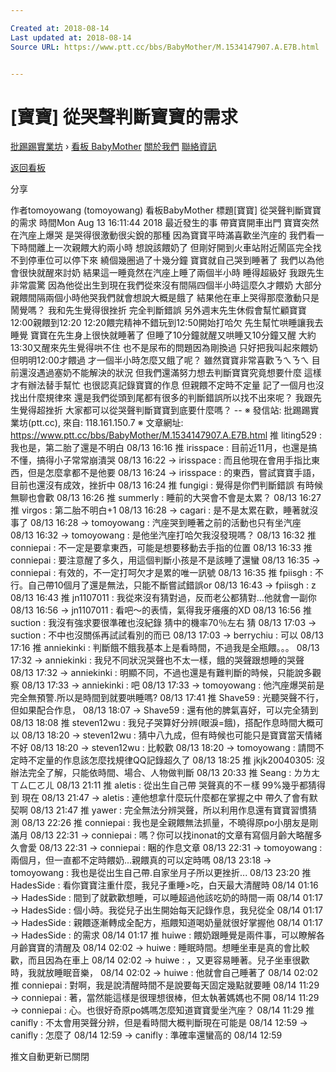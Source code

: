 ```yaml
---

Created at: 2018-08-14
Last updated at: 2018-08-14
Source URL: https://www.ptt.cc/bbs/BabyMother/M.1534147907.A.E7B.html


---
```


# [寶寶] 從哭聲判斷寶寶的需求


[批踢踢實業坊](https://www.ptt.cc/bbs/) › [看板 BabyMother](https://www.ptt.cc/bbs/BabyMother/index.html) [關於我們](https://www.ptt.cc/about.html) [聯絡資訊](https://www.ptt.cc/contact.html)

[返回看板](https://www.ptt.cc/bbs/BabyMother/index.html)

分享

作者tomoyowang (tomoyowang)
看板BabyMother
標題\[寶寶\] 從哭聲判斷寶寶的需求
時間Mon Aug 13 16:11:44 2018
最近發生的事 帶寶寶開車出門 寶寶突然在汽座上爆哭 是哭得很激動很尖銳的那種 因為寶寶平時滿喜歡坐汽座的 我們看一下時間離上一次親餵大約兩小時 想說該餵奶了 但剛好開到火車站附近鬧區完全找不到停車位可以停下來 繞個幾圈過了十幾分鐘 寶寶就自己哭到睡著了 我們以為他會很快就醒來討奶 結果這一睡竟然在汽座上睡了兩個半小時 睡得超級好 我跟先生非常震驚 因為他從出生到現在我們從來沒有間隔四個半小時這麼久才餵奶 大部分親餵間隔兩個小時他哭我們就會想說大概是餓了 結果他在車上哭得那麼激動只是鬧覺嗎？ 我和先生覺得很挫折 完全判斷錯誤 另外週末先生休假會幫忙顧寶寶 12:00親餵到12:20 12:20餵完精神不錯玩到12:50開始打哈欠 先生幫忙哄睡讓我去睡覺 寶寶在先生身上很快就睡著了 但睡了10分鐘就醒又哄睡又10分鐘又醒 大約13:30又醒來先生覺得哄不住 也不是尿布的問題因為剛換過 只好把我叫起來餵奶 但明明12:00才餵過 才一個半小時怎麼又餓了呢？ 雖然寶寶非常喜歡ㄋㄟㄋㄟ 目前還沒遇過塞奶不能解決的狀況 但我們還滿努力想去判斷寶寶究竟想要什麼 這樣才有辦法替手幫忙 也很認真記錄寶寶的作息 但親餵不定時不定量 記了一個月也沒找出什麼規律來 還是我們從頭到尾都有很多的判斷錯誤所以找不出來呢？ 我跟先生覺得超挫折 大家都可以從哭聲判斷寶寶到底要什麼嗎？ -- ※ 發信站: 批踢踢實業坊(ptt.cc), 來自: 118.161.150.7 ※ 文章網址: <https://www.ptt.cc/bbs/BabyMother/M.1534147907.A.E7B.html>
推 liting529 : 我也是，第二胎了還是不明白 08/13 16:16
推 irisspace : 目前近11月，也還是搞不懂，搞得小子常常崩潰哭 08/13 16:22
→ irisspace : 而且他現在會用手指比東西，但是怎麼拿都不是他要 08/13 16:24
→ irisspace : 的東西，嘗試寶寶手語，目前也還沒有成效，挫折中 08/13 16:24
推 fungigi : 覺得是你們判斷錯誤 有時候無聊也會歡 08/13 16:26
推 summerly : 睡前的大哭會不會是太累？ 08/13 16:27
推 virgos : 第二胎不明白+1 08/13 16:28
→ cagari : 是不是太累在歡，睡著就沒事了 08/13 16:28
→ tomoyowang : 汽座哭到睡著之前的活動也只有坐汽座 08/13 16:32
→ tomoyowang : 是他坐汽座打哈欠我沒發現嗎？ 08/13 16:32
推 conniepai : 不一定是要拿東西，可能是想要移動去手指的位置 08/13 16:33
推 conniepai : 要注意醒了多久，用這個判斷小孩是不是該睡了還蠻 08/13 16:35
→ conniepai : 有效的，不一定打呵欠才是累的唯一訊號 08/13 16:35
推 fpiisgh : 不行。自己帶10個月了還是無法，只能不斷嘗試錯誤or 08/13 16:43
→ fpiisgh : z 08/13 16:43
推 jn1107011 : 我從來沒有猜對過，反而老公都猜對…他就會一副你 08/13 16:56
→ jn1107011 : 看吧～的表情，氣得我牙癢癢的XD 08/13 16:56
推 suction : 我沒有強求要很準確也沒紀錄 猜中的機率70％左右 猜 08/13 17:03
→ suction : 不中也沒關係再試試看別的而已 08/13 17:03
→ berrychiu : 可以 08/13 17:16
推 anniekinki : 判斷餓不餓我基本上是看時間，不過我是全瓶餵。。。 08/13 17:32
→ anniekinki : 我兒不同狀況哭聲也不太一樣，餓的哭聲跟想睡的哭聲 08/13 17:32
→ anniekinki : 明顯不同，不過也還是有難判斷的時候，只能說多觀察 08/13 17:33
→ anniekinki : 吧 08/13 17:33
→ tomoyowang : 他汽座爆哭前是完全無預警.所以是時間到就要哄睡嗎? 08/13 17:41
推 Shave59 : 光聽哭聲不行，但如果配合作息， 08/13 18:07
→ Shave59 : 還有他的脾氣喜好，可以完全猜到 08/13 18:08
推 steven12wu : 我兒子哭算好分辨(眼淚=餓)，搭配作息時間大概可以 08/13 18:20
→ steven12wu : 猜中八九成，但有時候也可能只是寶寶當天情緒不好 08/13 18:20
→ steven12wu : 比較歡 08/13 18:20
→ tomoyowang : 請問不定時不定量的作息該怎麼找規律QQ記錄超久了 08/13 18:25
推 jkjk20040305: 沒辦法完全了解，只能依時間、場合、人物做判斷 08/13 20:33
推 Seang : ㄌㄌㄤㄒㄙㄈㄛㄦ 08/13 21:11
推 aletis : 從出生自己帶 哭聲真的不ㄧ樣 99%幾乎都猜得到 現在 08/13 21:47
→ aletis : 連他想拿什麼玩什麼都在掌握之中 帶久了會有默契啊 08/13 21:47
推 yawer : 完全無法分辨哭聲，所以利用作息還有寶寶習慣猜測 08/13 22:26
推 conniepai : 我也是全親餵無法抓量，不曉得原po小朋友是剛滿月 08/13 22:31
→ conniepai : 嗎？你可以找inonat的文章有寫個月齡大略醒多久會愛 08/13 22:31
→ conniepai : 睏的作息文章 08/13 22:31
→ tomoyowang : 兩個月，但一直都不定時餵奶...親餵真的可以定時嗎 08/13 23:18
→ tomoyowang : 我也是從出生自己帶.自家坐月子所以更挫折... 08/13 23:20
推 HadesSide : 看你寶寶注重什麼，我兒子重睡>吃，白天最大清醒時 08/14 01:16
→ HadesSide : 間到了就歡歡想睡，可以睡超過他該吃奶的時間一兩 08/14 01:17
→ HadesSide : 個小時。我從兒子出生開始每天記錄作息，我兒從全 08/14 01:17
→ HadesSide : 親餵逐漸轉成全配方，瓶餵知道喝奶量就很好掌握他 08/14 01:17
→ HadesSide : 的需求 08/14 01:17
推 huiwe : 餵奶跟睡覺是兩件事，可以瞭解各月齡寶寶的清醒及 08/14 02:02
→ huiwe : 睡眠時間。想睡坐車是真的會比較歡，而且因為在車上 08/14 02:02
→ huiwe : ，又更容易睡著。兒子坐車很歡時，我就放睡眠音樂， 08/14 02:02
→ huiwe : 他就會自己睡著了 08/14 02:02
推 conniepai : 對啊，我是說清醒時間不是說要每天固定幾點就要睡 08/14 11:29
→ conniepai : 著，當然能這樣是很理想很棒，但太執著媽媽也不開 08/14 11:29
→ conniepai : 心。也很好奇原po媽嗎怎麼知道寶寶愛坐汽座？ 08/14 11:29
推 canifly : 不太會用哭聲分辨，但是看時間大概判斷現在可能是 08/14 12:59
→ canifly : 怎麼了 08/14 12:59
→ canifly : 準確率還蠻高的 08/14 12:59

推文自動更新已關閉

